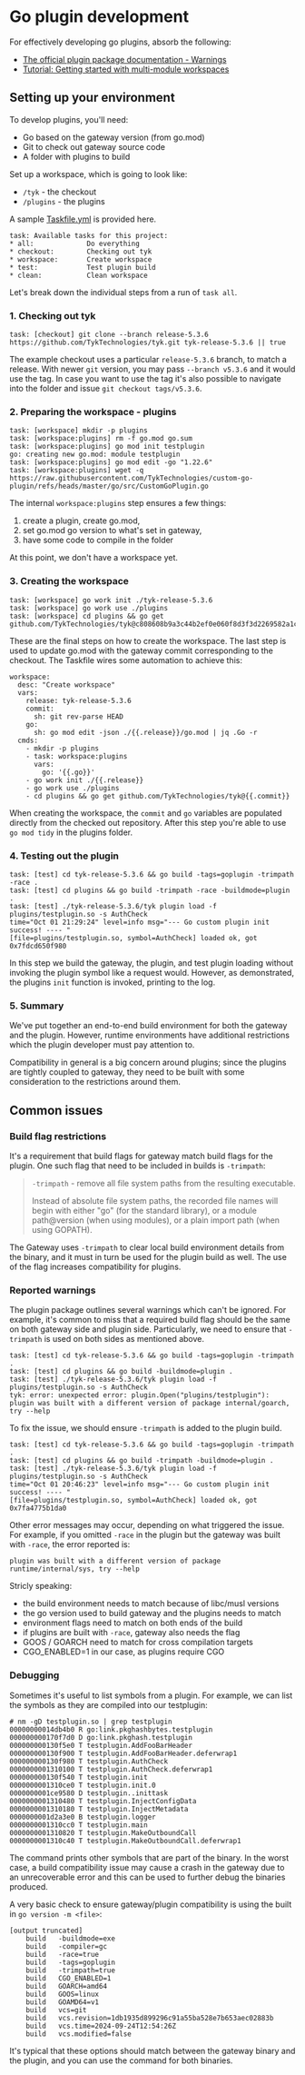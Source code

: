 # Go plugin development

For effectively developing go plugins, absorb the following:

- [The official plugin package documentation - Warnings](https://pkg.go.dev/plugin)
- [Tutorial: Getting started with multi-module workspaces](https://go.dev/doc/tutorial/workspaces)

<TOC>

## Setting up your environment

To develop plugins, you'll need:

- Go based on the gateway version (from go.mod)
- Git to check out gateway source code
- A folder with plugins to build

Set up a workspace, which is going to look like:

- `/tyk` - the checkout
- `/plugins` - the plugins

A sample [Taskfile.yml](Taskfile.yml) is provided here.

```
task: Available tasks for this project:
* all:             Do everything
* checkout:        Checking out tyk
* workspace:       Create workspace
* test:            Test plugin build
* clean:           Clean workspace
```

Let's break down the individual steps from a run of `task all`.

### 1. Checking out tyk

```
task: [checkout] git clone --branch release-5.3.6 https://github.com/TykTechnologies/tyk.git tyk-release-5.3.6 || true
```

The example checkout uses a particular `release-5.3.6` branch, to match a
release. With newer `git` version, you may pass `--branch v5.3.6` and it
would use the tag. In case you want to use the tag it's also possible to
navigate into the folder and issue `git checkout tags/v5.3.6`.

### 2. Preparing the workspace - plugins

```
task: [workspace] mkdir -p plugins
task: [workspace:plugins] rm -f go.mod go.sum
task: [workspace:plugins] go mod init testplugin
go: creating new go.mod: module testplugin
task: [workspace:plugins] go mod edit -go "1.22.6"
task: [workspace:plugins] wget -q https://raw.githubusercontent.com/TykTechnologies/custom-go-plugin/refs/heads/master/go/src/CustomGoPlugin.go
```

The internal `workspace:plugins` step ensures a few things:

1. create a plugin, create go.mod,
2. set go.mod go version to what's set in gateway,
3. have some code to compile in the folder

At this point, we don't have a workspace yet.

### 3. Creating the workspace

```
task: [workspace] go work init ./tyk-release-5.3.6
task: [workspace] go work use ./plugins
task: [workspace] cd plugins && go get github.com/TykTechnologies/tyk@c808608b9a3c44b2ef0e060f8d3f3d2269582a1c
```

These are the final steps on how to create the workspace. The last step
is used to update go.mod with the gateway commit corresponding to the
checkout. The Taskfile wires some automation to achieve this:

```
workspace:
  desc: "Create workspace"
  vars:
    release: tyk-release-5.3.6
    commit:
      sh: git rev-parse HEAD
    go:
      sh: go mod edit -json ./{{.release}}/go.mod | jq .Go -r
  cmds:
    - mkdir -p plugins
    - task: workspace:plugins
      vars:
        go: '{{.go}}'
    - go work init ./{{.release}}
    - go work use ./plugins
    - cd plugins && go get github.com/TykTechnologies/tyk@{{.commit}}
```

When creating the workspace, the `commit` and `go` variables are
populated directly from the checked out repository. After this step
you're able to use `go mod tidy` in the plugins folder.

### 4. Testing out the plugin

```
task: [test] cd tyk-release-5.3.6 && go build -tags=goplugin -trimpath -race .
task: [test] cd plugins && go build -trimpath -race -buildmode=plugin .
task: [test] ./tyk-release-5.3.6/tyk plugin load -f plugins/testplugin.so -s AuthCheck
time="Oct 01 21:29:24" level=info msg="--- Go custom plugin init success! ---- "
[file=plugins/testplugin.so, symbol=AuthCheck] loaded ok, got 0x7fdcd650f980
```

In this step we build the gateway, the plugin, and test plugin loading
without invoking the plugin symbol like a request would. However, as
demonstrated, the plugins `init` function is invoked, printing to the log.

### 5. Summary

We've put together an end-to-end build environment for both the gateway
and the plugin. However, runtime environments have additional
restrictions which the plugin developer must pay attention to.

Compatibility in general is a big concern around plugins; since the
plugins are tightly coupled to gateway, they need to be built with some
consideration to the restrictions around them.

## Common issues

### Build flag restrictions

It's a requirement that build flags for gateway match build flags for the
plugin. One such flag that need to be included in builds is `-trimpath`:

> `-trimpath` - remove all file system paths from the resulting executable.
>
> Instead of absolute file system paths, the recorded file names will
> begin with either "go" (for the standard library), or a module
> path@version (when using modules), or a plain import path (when using GOPATH).

The Gateway uses `-trimpath` to clear local build environment details
from the binary, and it must in turn be used for the plugin build as
well. The use of the flag increases compatibility for plugins.

### Reported warnings

The plugin package outlines several warnings which can't be ignored. For
example, it's common to miss that a required build flag should be the
same on both gateway side and plugin side. Particularly, we need to
ensure that `-trimpath` is used on both sides as mentioned above.

```
task: [test] cd tyk-release-5.3.6 && go build -tags=goplugin -trimpath .
task: [test] cd plugins && go build -buildmode=plugin .
task: [test] ./tyk-release-5.3.6/tyk plugin load -f plugins/testplugin.so -s AuthCheck
tyk: error: unexpected error: plugin.Open("plugins/testplugin"): plugin was built with a different version of package internal/goarch, try --help
```

To fix the issue, we should ensure `-trimpath` is added to the plugin build.

```
task: [test] cd tyk-release-5.3.6 && go build -tags=goplugin -trimpath .
task: [test] cd plugins && go build -trimpath -buildmode=plugin .
task: [test] ./tyk-release-5.3.6/tyk plugin load -f plugins/testplugin.so -s AuthCheck
time="Oct 01 20:46:23" level=info msg="--- Go custom plugin init success! ---- "
[file=plugins/testplugin.so, symbol=AuthCheck] loaded ok, got 0x7fa4775b1da0
```

Other error messages may occur, depending on what triggered the issue.
For example, if you omitted `-race` in the plugin but the gateway was
built with `-race`, the error reported is:

```
plugin was built with a different version of package runtime/internal/sys, try --help
```

Stricly speaking:

- the build environment needs to match because of libc/musl versions
- the go version used to build gateway and the plugins needs to match
- environment flags need to match on both ends of the build
- if plugins are built with `-race`, gateway also needs the flag
- GOOS / GOARCH need to match for cross compilation targets
- CGO_ENABLED=1 in our case, as plugins require CGO

### Debugging

Sometimes it's useful to list symbols from a plugin. For example, we can
list the symbols as they are compiled into our testplugin:

```
# nm -gD testplugin.so | grep testplugin
00000000014db4b0 R go:link.pkghashbytes.testplugin
000000000170f7d0 D go:link.pkghash.testplugin
000000000130f5e0 T testplugin.AddFooBarHeader
000000000130f900 T testplugin.AddFooBarHeader.deferwrap1
000000000130f980 T testplugin.AuthCheck
0000000001310100 T testplugin.AuthCheck.deferwrap1
000000000130f540 T testplugin.init
0000000001310ce0 T testplugin.init.0
0000000001ce9580 D testplugin..inittask
0000000001310480 T testplugin.InjectConfigData
0000000001310180 T testplugin.InjectMetadata
0000000001d2a3e0 B testplugin.logger
0000000001310cc0 T testplugin.main
0000000001310820 T testplugin.MakeOutboundCall
0000000001310c40 T testplugin.MakeOutboundCall.deferwrap1
```

The command prints other symbols that are part of the binary. In the
worst case, a build compatibility issue may cause a crash in the gateway
due to an unrecoverable error and this can be used to further debug the
binaries produced.

A very basic check to ensure gateway/plugin compatibility is using
the built in `go version -m <file>`:

```
[output truncated]
	build	-buildmode=exe
	build	-compiler=gc
	build	-race=true
	build	-tags=goplugin
	build	-trimpath=true
	build	CGO_ENABLED=1
	build	GOARCH=amd64
	build	GOOS=linux
	build	GOAMD64=v1
	build	vcs=git
	build	vcs.revision=1db1935d899296c91a55ba528e7b653aec02883b
	build	vcs.time=2024-09-24T12:54:26Z
	build	vcs.modified=false
```

It's typical that these options should match between the gateway binary
and the plugin, and you can use the command for both binaries.
